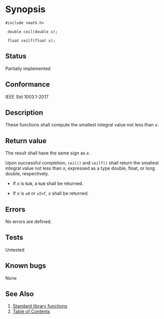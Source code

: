 # Synopsis 
`#include <math.h>`</br>

` double ceil(double x);`</br>

` float ceilf(float x);`</br>

## Status
Partially implemented
## Conformance
IEEE Std 1003.1-2017
## Description


These functions shall compute the smallest integral value not less than _x_.


## Return value

The result shall have the same sign as _x_.

Upon successful completion, `ceil()` and `ceilf()` shall return the smallest integral value not less than _x_, expressed as a type double, float, or long double, respectively.

* If _x_ is `NaN`, a `NaN` shall be returned.

* If _x_ is `±0` or `±Inf`, _x_ shall be returned.


## Errors


No errors are defined.



## Tests

Untested

## Known bugs

None

## See Also 
1. [Standard library functions](../README.md)
2. [Table of Contents](../../../README.md)
